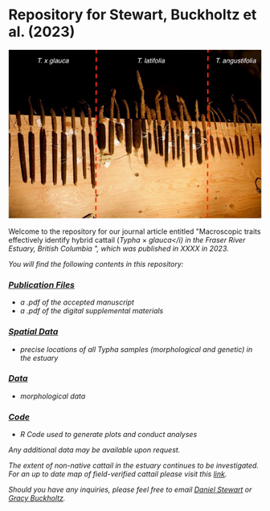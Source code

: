 # Repository for Stewart, Buckholtz et al. (2023)

![Cattail](https://github.com/asarum-ecological/2023_TyphaMorph/blob/cd9ff2fab316cc6e35af3f346def201c96ad3e4e/Picture.jpg)

Welcome to the repository for our journal article entitled "Macroscopic traits effectively identify hybrid cattail (<i>Typha</i> × <i>glauca</i) in the Fraser River Estuary, British Columbia ", which was published in XXXX in 2023. 

You will find the following contents in this repository:

### [Publication Files](https://github.com/asarum-ecological/2023_UndetectedTypha/tree/main/Publication%20Files)
  - a .pdf of the accepted manuscript
  - a .pdf of the digital supplemental materials 

### [Spatial Data](https://github.com/asarum-ecological/2023_UndetectedTypha/tree/main/Spectral%20Analysis%20)
  - precise locations of all <i>Typha</i> samples (morphological and genetic) in the estuary
  
### [Data](https://github.com/asarum-ecological/2023_UndetectedTypha/tree/main/Species%20Distribution%20Model)
  - morphological data 

### [Code](https://github.com/asarum-ecological/2023_UndetectedTypha/tree/main/Species%20Distribution%20Model)
  - R Code used to generate plots and conduct analyses
  
Any additional data may be available upon request.

The extent of non-native cattail in the estuary continues to be investigated. For an up to date map of field-verified cattail please visit this [link](https://www.google.com/maps/d/u/0/edit?mid=1Gxm6n921sl6ph-dF6LTEKDhTrqaUaCoK&ll=49.137229809022216%2C-123.15205739999999&z=11).

Should you have any inquiries, please feel free to email [Daniel Stewart](mailto:daniel.stewart@asarum.org) or [Gracy Buckholtz](mailto:gracybuckholtz@gmail.com).
